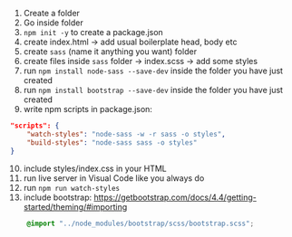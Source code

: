
1. Create a folder
2. Go inside folder
3. `npm init -y` to create a package.json
4. create index.html -> add usual boilerplate head, body etc
5. create `sass` (name it anything you want) folder
6. create files inside `sass` folder -> index.scss -> add some styles
7. run `npm install node-sass --save-dev` inside the folder you have just created
8. run `npm install bootstrap --save-dev` inside the folder you have just created
9. write npm scripts in package.json: 
```json
"scripts": {
    "watch-styles": "node-sass -w -r sass -o styles",
    "build-styles": "node-sass sass -o styles"
}
```
10. include styles/index.css in your HTML
11. run live server in Visual Code like you always do
12. run `npm run watch-styles`
13. include bootstrap: https://getbootstrap.com/docs/4.4/getting-started/theming/#importing

```scss
    @import "../node_modules/bootstrap/scss/bootstrap.scss";
```
